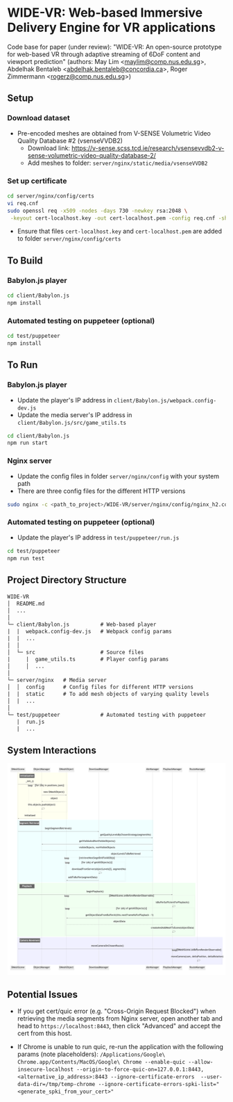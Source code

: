 # WIDE-VR: Web-based Immersive Delivery Engine for VR applications

Code base for paper (under review): "WIDE-VR: An open-source prototype for web-based VR through adaptive streaming of 6DoF content and viewport prediction" (authors: May Lim \<maylim@comp.nus.edu.sg\>, Abdelhak Bentaleb \<abdelhak.bentaleb@concordia.ca\>, Roger Zimmermann \<rogerz@comp.nus.edu.sg\>)

## Setup

### Download dataset

- Pre-encoded meshes are obtained from V-SENSE Volumetric Video Quality Database #2 (vsenseVVDB2) 
    - Download link: https://v-sense.scss.tcd.ie/research/vsensevvdb2-v-sense-volumetric-video-quality-database-2/
    - Add meshes to folder: `server/nginx/static/media/vsenseVVDB2`

### Set up certificate

```bash
cd server/nginx/config/certs
vi req.cnf
sudo openssl req -x509 -nodes -days 730 -newkey rsa:2048 \
 -keyout cert-localhost.key -out cert-localhost.pem -config req.cnf -sha256
```
- Ensure that files `cert-localhost.key` and `cert-localhost.pem` are added to folder `server/nginx/config/certs`


## To Build

### Babylon.js player
```bash
cd client/Babylon.js
npm install
```

### Automated testing on puppeteer (optional)
```bash
cd test/puppeteer
npm install
```


## To Run

### Babylon.js player

- Update the player's IP address in `client/Babylon.js/webpack.config-dev.js`
- Update the media server's IP address in `client/Babylon.js/src/game_utils.ts`

```bash
cd client/Babylon.js
npm run start
```

### Nginx server

- Update the config files in folder `server/nginx/config` with your system path
- There are three config files for the different HTTP versions

```bash
sudo nginx -c <path_to_project>/WIDE-VR/server/nginx/config/nginx_h2.conf
```

### Automated testing on puppeteer (optional)

- Update the player's IP address in `test/puppeteer/run.js`
```bash
cd test/puppeteer
npm run test
```


## Project Directory Structure

```
WIDE-VR
│  README.md
│  ...  
│
└─ client/Babylon.js          # Web-based player
|  |  webpack.config-dev.js   # Webpack config params
|  |  ...
│  │
│  └─ src                     # Source files
|     |  game_utils.ts        # Player config params
│     │  ...
│   
└─ server/nginx   # Media server
│  │  config      # Config files for different HTTP versions
|  |  static      # To add mesh objects of varying quality levels
│  |  ...  
│  
└─ test/puppeteer             # Automated testing with puppeteer
   |  run.js
   |  ...
```


## System Interactions

![alt text](https://github.com/NUStreaming/WIDE-VR/blob/main/docs/sequence-diagram.png?raw=true)

## Potential Issues

- If you get cert/quic error (e.g. "Cross-Origin Request Blocked") when retrieving the media segments from Nginx server, open another tab and head to `https://localhost:8443`, then click "Advanced" and accept the cert from this host.

- If Chrome is unable to run quic, re-run the application with the following params (note placeholders): `/Applications/Google\ Chrome.app/Contents/MacOS/Google\ Chrome --enable-quic --allow-insecure-localhost --origin-to-force-quic-on=127.0.0.1:8443,<alternative_ip_address>:8443 --ignore-certificate-errors  --user-data-dir=/tmp/temp-chrome --ignore-certificate-errors-spki-list="<generate_spki_from_your_cert>"`
